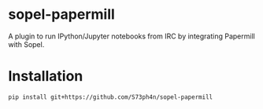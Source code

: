 # sopel-papermill

A plugin to run IPython/Jupyter notebooks from IRC by integrating Papermill with Sopel.

# Installation

```pip install git+https://github.com/S73ph4n/sopel-papermill```
